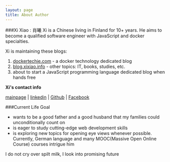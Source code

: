 ```yaml
---
layout: page
title: About Author
---
```



###Xi Xiao : 肖曦
Xi is a Chinese living in Finland for 10+ years. He aims to become a qualified software engineer with JavaScript and docker specialties.

Xi is maintaining these blogs:

1. [dockertechie.com](http://dockertechie.com) - a docker technology dedicated blog
2. [blog.xixiao.info](http://blog.xixiao.info) - other topics: IT, books, studies, etc.
3. about to start a JavaScript programming language dedicated blog when hands free

**Xi's contact info**

 <i class="fa fa-sitemap"></i> [mainpage](https://xixiao.info) | <i class="fa fa-linkedin-square"></i> [linkedin](https://fi.linkedin.com/in/xixiao1) | <i class="fa fa-github-square"></i> [Github](https://github.com/Xixiao007) | [<i class="fa fa-facebook-square"></i>Facebook](https://www.facebook.com/xi.xiao3)

###Current Life Goal

- wants to be a good father and a good husband that my families could unconditionally count on
- is eager to study cutting-edge web development skills
- is exploring new topics for opening eye views whenever possible. Currently, German language and many MOOC(Massive Open Online Course) courses intrigue him


<p class="message">
  I do not cry over spilt milk, I look into promising future
</p>
